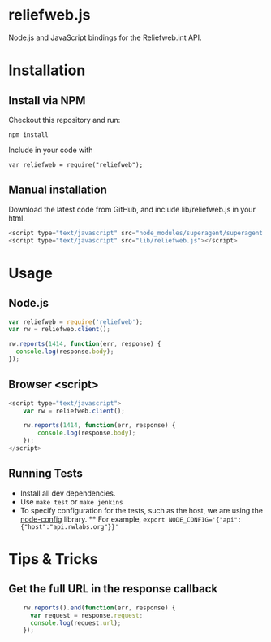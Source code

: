 # reliefweb.js

Node.js and JavaScript bindings for the Reliefweb.int API.

# Installation

## Install via NPM

Checkout this repository and run:

    npm install

Include in your code with

    var reliefweb = require("reliefweb");

## Manual installation

Download the latest code from GitHub, and include lib/reliefweb.js in your html.

```javascript
<script type="text/javascript" src="node_modules/superagent/superagent.js"></script>
<script type="text/javascript" src="lib/reliefweb.js"></script>
```

# Usage

## Node.js

```javascript
var reliefweb = require('reliefweb');
var rw = reliefweb.client();

rw.reports(1414, function(err, response) {
  console.log(response.body);
});
```
## Browser &lt;script>

```javascript
<script type="text/javascript">
    var rw = reliefweb.client();

    rw.reports(1414, function(err, response) {
        console.log(response.body);
    });
</script>
```

## Running Tests

* Install all dev dependencies.
* Use `make test` or `make jenkins`
* To specify configuration for the tests, such as the host, we are using the [node-config](http://lorenwest.github.io/node-config/latest/) library.
** For example, `export NODE_CONFIG='{"api":{"host":"api.rwlabs.org"}}'`

# Tips & Tricks

## Get the full URL in the response callback

```js
    rw.reports().end(function(err, response) {
      var request = response.request;
      console.log(request.url);
    });
```
